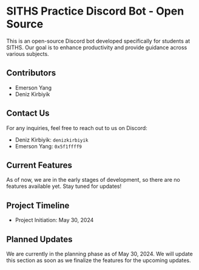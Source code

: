 # SITHS Practice Discord Bot - Open Source
This is an open-source Discord bot developed specifically for students at SITHS. Our goal is to enhance productivity and provide guidance across various subjects.

## Contributors
- Emerson Yang
- Deniz Kirbiyik

## Contact Us
For any inquiries, feel free to reach out to us on Discord:
- Deniz Kirbiyik: `denizkirbiyik`
- Emerson Yang: `0x5f1ffff9`

## Current Features
As of now, we are in the early stages of development, so there are no features available yet. Stay tuned for updates!

## Project Timeline
- Project Initiation: May 30, 2024

## Planned Updates
We are currently in the planning phase as of May 30, 2024. We will update this section as soon as we finalize the features for the upcoming updates.
